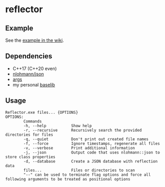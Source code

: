 # reflector

## Example

See the [example in the wiki](https://github.com/ghassanpl/reflector/wiki/Example).

## Dependencies

* C++17 (C++20 even)
* [nlohmann/json](https://github.com/nlohmann/json/)
* [args](https://github.com/Taywee/args)
* my personal [baselib](https://github.com/ghassanpl/baselib)

## Usage

	Reflector.exe files... {OPTIONS}
	OPTIONS:
			Commands
			-h, --help           Show help
			-r, --recursive      Recursively search the provided directories for files
			-q, --quiet          Don't print out created file names
			-f, --force          Ignore timestamps, regenerate all files
			-v, --verbose        Print additional information
			-j, --json           Output code that uses nlohmann::json to store class properties
			-d, --database       Create a JSON database with reflection data
			files...             Files or directories to scan
			"--" can be used to terminate flag options and force all following arguments to be treated as positional options
